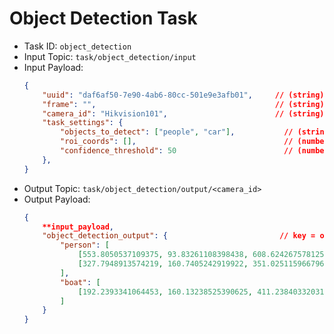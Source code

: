 # Object Detection Task

- Task ID: `object_detection`
- Input Topic: `task/object_detection/input`
- Input Payload: 
    ```json
    {
        "uuid": "daf6af50-7e90-4ab6-80cc-501e9e3afb01",     // (string) Task UUID 
        "frame": "",                                        // (string) Base64 encoded image string
        "camera_id": "Hikvision101",                        // (string) Camera ID
        "task_settings": {  
            "objects_to_detect": ["people", "car"],           // (string[]) Objects to detect (see assets/coco.names)
            "roi_coords": [],                                 // (number[]) Coordinates of region of interest (optional)
            "confidence_threshold": 50                        // (number) Confidence threshold of the model (optional; default = 50%)
        }, 
    }
    ```
- Output Topic: `task/object_detection/output/<camera_id>`
- Output Payload:
    ```json
    {
        **input_payload,
        "object_detection_output": {                         // key = object class & value = bounded boxes 
            "person": [
                [553.8050537109375, 93.83261108398438, 608.624267578125, 199.79129028320312],
                [327.7948913574219, 160.7405242919922, 351.0251159667969, 182.00564575195312]
            ],
            "boat": [
                [192.2393341064453, 160.13238525390625, 411.2384033203125, 184.743408203125]
            ]
        }   
    }
    ```

